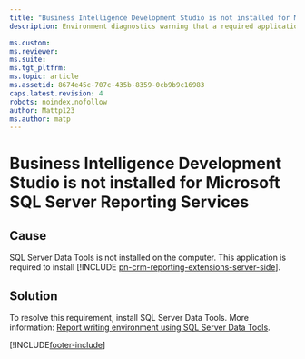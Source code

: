 ```yaml
---
title: "Business Intelligence Development Studio is not installed for Microsoft SQL Server Reporting Services | Microsoft Docs"
description: Environment diagnostics warning that a required application is missing

ms.custom: 
ms.reviewer: 
ms.suite: 
ms.tgt_pltfrm: 
ms.topic: article
ms.assetid: 8674e45c-707c-435b-8359-0cb9b9c16983
caps.latest.revision: 4
robots: noindex,nofollow
author: Mattp123
ms.author: matp
---
```

# Business Intelligence Development Studio is not installed for Microsoft SQL Server Reporting Services

## Cause
  
 SQL Server Data Tools is not installed on the computer. This application is required to install [!INCLUDE [pn-crm-reporting-extensions-server-side](../includes/pn-crm-reporting-extensions-server-side.md)].  
  
 ## Solution
  
 To resolve this requirement, install SQL Server Data Tools. More information: [Report writing environment using SQL Server Data Tools](../analytics/report-writing-environment-using-sql-server-data-tools.md).



[!INCLUDE[footer-include](../../../includes/footer-banner.md)]
